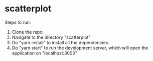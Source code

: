 # scatterplot

Steps to run:

1. Clone the repo.
2. Navigate to the directory "scatterplot" 
3. Do "yarn install" to install all the dependencies.
4. Do "yarn start" to run the development server, which will open the application on "localhost:3000"
